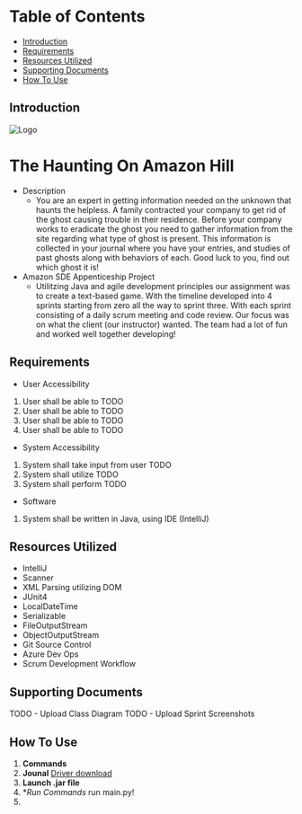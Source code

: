 
# Table of Contents
- [Introduction](#introduction)
- [Requirements](#requirements)
- [Resources Utilized](#resources-utilized)
- [Supporting Documents](#supporting-documents)
- [How To Use](#how-to-use)


## Introduction
![Logo](https://i.imgur.com/VCpS3ab.png)
# The Haunting On Amazon Hill
- Description 
  - You are an expert in getting information needed on the unknown that haunts the helpless. A family contracted your company to get rid of the ghost causing trouble in their residence. Before your company works to eradicate the ghost you need to gather information from the site regarding what type of ghost is present. This information is collected in your journal where you have your entries, and studies of past ghosts along with behaviors of each. Good luck to you, find out which ghost it is!
- Amazon SDE Appenticeship Project 
  - Utilitzing Java and agile development principles our assignment was to create a text-based game. With the timeline developed into 4 sprints starting from zero all the way to sprint three. With each sprint consisting of a daily scrum meeting and code review. Our focus was on what the client (our instructor) wanted. The team had a lot of fun and worked well together developing!

## Requirements

- User Accessibility
1. User shall be able to TODO
2. User shall be able to TODO
3. User shall be able to TODO
4. User shall be able to TODO

- System Accessibility
1. System shall take input from user TODO
2. System shall utilize TODO
3. System shall perform TODO

- Software
1. System shall be written in Java, using IDE (IntelliJ)

## Resources Utilized

- IntelliJ
- Scanner
- XML Parsing utilizing DOM
- JUnit4
- LocalDateTime
- Serializable
- FileOutputStream
- ObjectOutputStream
- Git Source Control
- Azure Dev Ops
- Scrum Development Workflow

## Supporting Documents
TODO - Upload Class Diagram
TODO - Upload Sprint Screenshots

## How To Use
1. **Commands**
2. **Jounal** [Driver download](https://chromedriver.chromium.org/downloads)
3. **Launch .jar file**
4. **Run Commands* run main.py!
5.